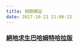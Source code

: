 ```yaml
---
title: 相關網站
date: 2017-10-21 21:06:22
---
```

### [絕地求生巴哈姆特哈拉版](https://forum.gamer.com.tw/B.php?bsn=30630)
